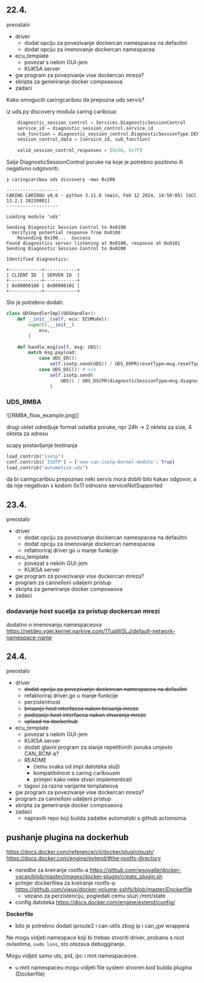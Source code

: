 ## 22.4.

preostalo
- driver
	- dodat opciju za povezivanje dockercan namespacea na defaultni
	- dodat opciju za imenovanje dockercan namespacea
- ecu_template
	- povezat s nekim GUI-jem
	- KUKSA server
- gw program za povezivanje vise dockercan mreza?
- skripta za generiranje docker composeova
- zadaci

Kako omoguciti caringcaribou da prepozna uds servis?

iz uds.py discovery modula caring cariboua:

```python
    diagnostic_session_control = Services.DiagnosticSessionControl
    service_id = diagnostic_session_control.service_id
    sub_function = diagnostic_session_control.DiagnosticSessionType.DEFAULT_SESSION
    session_control_data = [service_id, sub_function]

	valid_session_control_responses = [0x50, 0x7F]
```

Salje DiagnosticSessionControl poruke na koje je potrebno pozitivno ili negativno odgovoriti.



```
❯ caringcaribou uds discovery -max 0x200

-------------------
CARING CARIBOU v0.6 - python 3.11.8 (main, Feb 12 2024, 14:50:05) [GCC 13.2.1 20230801]
-------------------

Loading module 'uds'

Sending Diagnostic Session Control to 0x0100
  Verifying potential response from 0x0100
    Resending 0x100...  Success
Found diagnostics server listening at 0x0100, response at 0x0101
Sending Diagnostic Session Control to 0x0200

Identified diagnostics:

+------------+------------+
| CLIENT ID  | SERVER ID  |
+------------+------------+
| 0x00000100 | 0x00000101 |
+------------+------------+

```

Sto je potrebno dodati:
```python
class UDSHandlerImpl(UDSHandler):
    def __init__(self, ecu: ECUModel):
        super().__init__(
            ecu,
        )

    def handle_msg(self, msg: UDS):
        match msg.payload:
            case UDS_ER():
                self.isotp.send(UDS() / UDS_ERPR(resetType=msg.resetType))
            case UDS_DSC(): # ovo
                self.isotp.send(
                    UDS() / UDS_DSCPR(diagnosticSessionType=msg.diagnosticSessionType)
                )
```

### UDS_RMBA

![[RMBA_flow_example.png]]

drugi oktet odredjuje format ostatka poruke, npr 24h -> 2 okteta za size, 4 okteta za adresu


scapy postavljanje testiranja
``` python
load_contrib("isotp")
conf.contribs['ISOTP'] = {'use-can-isotp-kernel-module': True}
load_contrib("automotive.uds")

```


da bi caringcaribou prepoznao neki servis mora dobiti bilo kakav odgovor, a da nije negativan s kodom 0x11 odnosno serviceNotSupported

## 23.4.
preostalo
- driver
	- dodat opciju za povezivanje dockercan namespacea na defaultni
	- dodat opciju za imenovanje dockercan namespacea
	- refaktoriraj driver.go u manje funkcije
- ecu_template
	- povezat s nekim GUI-jem
	- KUKSA server
- gw program za povezivanje vise dockercan mreza?
- program za cannelloni udaljeni pristup
- skripta za generiranje docker composeova
- zadaci

### dodavanje host sucelja za pristup dockercan mrezi

dodatno o imenovanju namespaceova
https://netdev.vger.kernel.narkive.com/1TupWSLJ/default-network-namespace-name

## 24.4.
preostalo
- driver
	- ~~dodat opciju za povezivanje dockercan namespacea na defaultni~~
	- refaktoriraj driver.go u manje funkcije
	- perzistentnost
	- ~~brisanje host interfacea nakon brisanja mreze~~
	- ~~podizanje host interfacea nakon stvaranja mreze~~
	- ~~upload na dockerhub~~
- ecu_template
	- povezat s nekim GUI-jem
	- KUKSA server
	- dodati glavni program za slanje repetitivnih poruka umjesto CAN_BCM-a?
	- README
		- čemu svaka od impl datoteka služi
		- kompatibilnost s caring caribouom
		- primjeri kako neke stvari implementirati
	- tagovi za razne varijante templateova
- gw program za povezivanje vise dockercan mreza?
- program za cannelloni udaljeni pristup
- skripta za generiranje docker composeova
- zadaci
	- napraviti repo koji builda zadatke automatski s github actionsima

## pushanje plugina na dockerhub
https://docs.docker.com/reference/cli/docker/plugin/push/
https://docs.docker.com/engine/extend/#the-rootfs-directory
- naredbe za kreiranje rootfs-a https://github.com/wsovalle/docker-vxcan/blob/master/images/docker-plugin/create_plugin.sh
- primjer dockerfilea za kreiranje rootfs-a: https://github.com/vieux/docker-volume-sshfs/blob/master/Dockerfile
	- vezano za perzistenciju, pogledati cemu sluzi /mnt/state
- config datoteka https://docs.docker.com/engine/extend/config/


**Dockerfile**
- bilo je potrebno dodati iproute2 i can-utils zbog ip i can_gw wrappera

Ne mogu vidjeti namespace koji bi trebao stvoriti driver, probano s root ovlastima,
`sudo lsns`, sto otezava debuggiranje.

Mogu vidjeti samo uts, pid, ipc i mnt namespaceove.
- u mnt namespaceu mogu vidjeti file system stvoren kod builda plugina (Dockerfile)